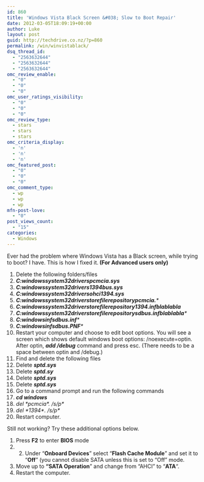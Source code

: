 ```yaml
---
id: 860
title: 'Windows Vista Black Screen &#038; Slow to Boot Repair'
date: 2012-03-05T18:09:19+00:00
author: Luke
layout: post
guid: http://techdrive.co.nz/?p=860
permalink: /win/winvistablack/
dsq_thread_id:
  - "2563632644"
  - "2563632644"
  - "2563632644"
omc_review_enable:
  - "0"
  - "0"
  - "0"
omc_user_ratings_visibility:
  - "0"
  - "0"
  - "0"
omc_review_type:
  - stars
  - stars
  - stars
omc_criteria_display:
  - 'n'
  - 'n'
  - 'n'
omc_featured_post:
  - "0"
  - "0"
  - "0"
omc_comment_type:
  - wp
  - wp
  - wp
mfn-post-love:
  - "0"
post_views_count:
  - "15"
categories:
  - Windows
---
```

<div>
  Ever had the problem where Windows Vista has a Black screen, while trying to boot? I have. This is how I fixed it.<strong> (For Advanced users only)</strong>
</div>

<div>
</div>

  1. Delete the following folders/files
  2. _**C:windowssystem32driverspcmcia.sys**_
  3. _**C:windowssystem32drivers1394bus.sys**_
  4. _**C:windowssystem32driversohci1394.sys**_
  5. _**C:windowssystem32driverstorefilerepositorypcmcia.***_
  6. _**C:windowssystem32driverstorefilerepository1394.infblablabla**_
  7. _**C:windowssystem32driverstorefilerepositorysdbus.infblablabla***_
  8. _**C:windowsinfsdbus.inf***_
  9. _**C:windowsinfsdbus.PNF***_
 10. Restart your computer and choose to edit boot options. You will see a screen which shows default windows boot options: /noexecute=optin. After optin, _**add /debug**_ command and press esc. (There needs to be a space between optin and /debug.)
 11. Find and delete the following files
 12. Delete _**sptd.sys**_
 13. Delete _**sptd.sy**_
 14. Delete _**sptd.sys**_
 15. Delete _**sptd.sys**_
 16. Go to a command prompt and run the following commands
 17. _**cd windows**_
 18. _**del \*pcmcia\*.* /s/p**_
 19. _**del \*1394\*.* /s/p**_
 20. Restart computer.

<div>
  Still not working? Try these additional options below.
</div>

<div>
</div>

  1. Press **F2** to enter **BIOS** mode
  2. 2. Under &#8220;**Onboard Devices**&#8221; select &#8220;**Flash Cache Module**&#8221; and set it to &#8220;**Off**&#8221; (you cannot disable SATA unless this is set to &#8220;Off&#8221; mode.
  3. Move up to **&#8220;SATA Operation**&#8221; and change from &#8220;AHCI&#8221; to &#8220;**ATA**&#8220;.
  4. Restart the computer.